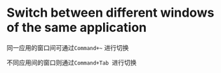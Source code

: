 # Switch between different windows of the same application

同一应用的窗口间可通过`Command+~` 进行切换

不同应用间的窗口则通过`Command+Tab `进行切换